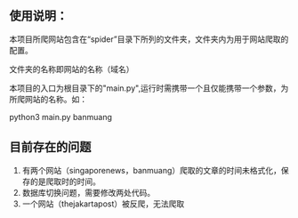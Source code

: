 ## 使用说明：

本项目所爬网站包含在“spider”目录下所列的文件夹，文件夹内为用于网站爬取的配置。

文件夹的名称即网站的名称（域名）

本项目的入口为根目录下的"main.py",运行时需携带一个且仅能携带一个参数，为所爬网站的名称。如：

python3 main.py banmuang

## 目前存在的问题

1. 有两个网站（singaporenews，banmuang）爬取的文章的时间未格式化，保存的是爬取时的时间。
2. 数据库切换问题，需要修改两处代码。
3. 一个网站（thejakartapost）被反爬，无法爬取

